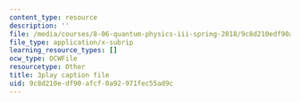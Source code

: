 ```yaml
---
content_type: resource
description: ''
file: /media/courses/8-06-quantum-physics-iii-spring-2018/9c8d210edf90afcf0a92971fec55ad9c_omqSBV--uQ4.srt
file_type: application/x-subrip
learning_resource_types: []
ocw_type: OCWFile
resourcetype: Other
title: 3play caption file
uid: 9c8d210e-df90-afcf-0a92-971fec55ad9c
---
```

